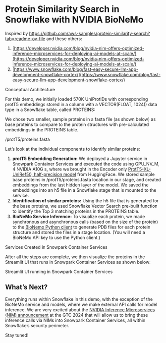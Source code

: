 # Protein Similarity Search in Snowflake with NVIDIA BioNeMo

Inspired by https://github.com/aws-samples/protein-similarity-search?tab=readme-ov-file
and these others:
1.  [https://developer.nvidia.com/blog/nvidia-nim-offers-optimized-inference-microservices-for-deploying-ai-models-at-scale/](https://developer.nvidia.com/blog/nvidia-nim-offers-optimized-inference-microservices-for-deploying-ai-models-at-scale/)
2.  [https://www.snowflake.com/blog/fast-easy-secure-llm-app-development-snowflake-cortex/](https://www.snowflake.com/blog/fast-easy-secure-llm-app-development-snowflake-cortex/)


Conceptual Architecture

For this demo, we initially loaded 570K UniProtIDs with corresponding protT5 embeddings stored in a column with a VECTOR(FLOAT, 1024)) data type in a Snowflake table, called PROTEINS:

We chose two smaller, sample proteins in a fasta file (as shown below) as base proteins to compare to the protein structures with pre-calculated embeddings in the PROTEINS table.

/protT5/proteins.fasta

Let’s look at the individual components to identify similar proteins:

1.  **protT5 Embedding Generation:** We deployed a Jupyter service in Snowpark Container Services and executed the code using GPU\_NV\_M, 4 NVIDIA A10G s, where we brought in the Encoder only [ProtT5-XL-UniRef50, half-precision model](https://huggingface.co/Rostlab/prot_t5_xl_half_uniref50-enc) from HuggingFace. We stored sample base proteins in /protT5/proteins.fasta location in our stage, and created embeddings from the last hidden layer of the model. We saved the embeddings into an h5 file in a Snowflake stage that is mounted to the service.
2.  **Identification of similar proteins:** Using the h5 file that is generated for the base proteins, we used Snowflake Vector Search pre-built function to identify the Top 3 matching proteins in the PROTEINS table.
3.  **BioNeMo Service Inference:** To visualize each protein, we made synchronous and asynchronous calls (based on the size of the protein) to the [BioNemo Python client](https://pypi.org/project/bionemo/) to generate PDB files for each protein structure and stored the files in a stage location. (You will need a BioNeMo API key to use the Python client.)

Services Created in Snowpark Container Services

After all the steps are complete, we then visualize the proteins in the Streamlit UI that runs in Snowpark Container Services as shown below:

Streamlit UI running in Snowpark Container Services

What’s Next?
------------

Everything runs within Snowflake in this demo, with the exception of the BioNeMo service and models, where we make external API calls for model inference. We are very excited about the [NVIDIA Inference Microservices (NIM) announcement](https://developer.nvidia.com/blog/nvidia-nim-offers-optimized-inference-microservices-for-deploying-ai-models-at-scale/) at the GTC 2024 that will allow us to bring these inference calls via NIMs into Snowpark Container Services, all within Snowflake’s security perimeter.

Stay tuned!
